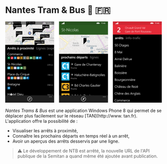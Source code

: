 # Nantes Tram & Bus :tram: :fr:

![Captures d'écrans](screenshots.png)

*Nantes Trams & Bus* est une application Windows Phone 8 qui permet de se déplacer plus facilement sur le réseau [TAN](http://www.	tan.fr). 
L'application offre la possibilité de :
  - Visualiser les arrêts à proximité,
  - Connaître les prochains départs en temps réel à un arrêt,
  - Avoir un aperçus des arrêts desservis par une ligne.
  
> :warning: Le développement de NTB est arrêté, la nouvelle URL de l'API publique de la Semitan a quand même été ajoutée avant publication.
